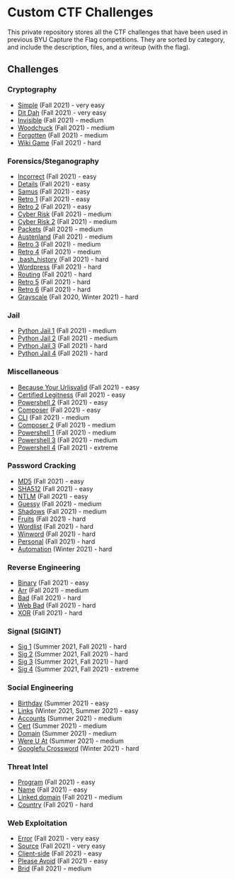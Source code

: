 # Custom CTF Challenges
This private repository stores all the CTF challenges that have been used in previous BYU Capture the Flag competitions. They are sorted by category, and include the description, files, and a writeup (with the flag). 

## Challenges
### Cryptography
* [Simple](cryptography/simple) (Fall 2021) - very easy
* [Dit Dah](cryptography/ditdah) (Fall 2021) - very easy
* [Invisible](cryptography/invisible) (Fall 2021) - medium
* [Woodchuck](cryptography/woodchuck) (Fall 2021) - medium
* [Forgotten](cryptography/forgotten) (Fall 2021) - medium
* [Wiki Game](cryptography/wikigame) (Fall 2021) - hard

### Forensics/Steganography
* [Incorrect](forensics-steganography/incorrect) (Fall 2021) - easy
* [Details](forensics-steganography/details) (Fall 2021) - easy
* [Samus](forensics-steganography/samus) (Fall 2021) - easy
* [Retro 1](forensics-steganography/retro1) (Fall 2021) - easy
* [Retro 2](forensics-steganography/retro2) (Fall 2021) - easy
* [Cyber Risk](forensics-steganography/cyberrisk) (Fall 2021) - medium
* [Cyber Risk 2](forensics-steganography/cyberrisk2) (Fall 2021) - medium
* [Packets](forensics-steganography/packets) (Fall 2021) - medium
* [Austenland](forensics-steganography/austenland) (Fall 2021) - medium
* [Retro 3](forensics-steganography/retro3) (Fall 2021) - medium
* [Retro 4](forensics-steganography/retro4) (Fall 2021) - medium
* [.bash_history](forensics-steganography/bash_history) (Fall 2021) - hard
* [Wordpress](forensics-steganography/wordpress) (Fall 2021) - hard
* [Routing](forensics-steganography/routing) (Fall 2021) - hard
* [Retro 5](forensics-steganography/retro5) (Fall 2021) - hard
* [Retro 6](forensics-steganography/retro6) (Fall 2021) - hard
* [Grayscale](forensics-steganography/grayscale) (Fall 2020, Winter 2021) - hard

### Jail
* [Python Jail 1](jail/python_jail_1) (Fall 2021) - medium
* [Python Jail 2](jail/python_jail_2) (Fall 2021) - medium
* [Python Jail 3](jail/python_jail_3) (Fall 2021) - hard
* [Python Jail 4](jail/python_jail_4) (Fall 2021) - hard

### Miscellaneous
* [Because Your Urlisvalid](miscellaneous/because-your-urlisvalid) (Fall 2021) - easy
* [Certified Legitness](miscellaneous/certified-legitness) (Fall 2021) - easy
* [Powershell 2](miscellaneous/powershell2) (Fall 2021) - easy
* [Composer](miscellaneous/composer) (Fall 2021) - easy
* [CLI](miscellaneous/cli) (Fall 2021) - medium
* [Composer 2](miscellaneous/composer2) (Fall 2021) - medium
* [Powershell 1](miscellaneous/powershell1) (Fall 2021) - medium
* [Powershell 3](miscellaneous/powershell3) (Fall 2021) - medium
* [Powershell 4](miscellaneous/powershell4) (Fall 2021) - extreme

### Password Cracking
* [MD5](password-cracking/md5) (Fall 2021) - easy
* [SHA512](password-cracking/sha512) (Fall 2021) - easy
* [NTLM](password-cracking/ntlm) (Fall 2021) - easy
* [Guessy](password-cracking/guessy) (Fall 2021) - medium
* [Shadows](password-cracking/shadows) (Fall 2021) - medium
* [Fruits](password-cracking/fruits) (Fall 2021) - hard
* [Wordlist](password-cracking/wordlist) (Fall 2021) - hard
* [Winword](password-cracking/winword) (Fall 2021) - hard
* [Personal](password-cracking/personal) (Fall 2021) - hard
* [Automation](password-cracking/automation) (Winter 2021) - hard

### Reverse Engineering
* [Binary](reverse-engineering/binary) (Fall 2021) - easy
* [Arr](reverse-engineering/arr) (Fall 2021) - medium
* [Bad](reverse-engineering/bad) (Fall 2021) - hard
* [Web Bad](reverse-engineering/web_bad) (Fall 2021) - hard
* [XOR](reverse-engineering/xor) (Fall 2021) - hard

### Signal (SIGINT)
* [Sig 1](signal/sig1) (Summer 2021, Fall 2021)  - hard
* [Sig 2](signal/sig2) (Summer 2021, Fall 2021)  - hard
* [Sig 3](signal/sig3) (Summer 2021, Fall 2021)  - hard
* [Sig 4](signal/sig4) (Summer 2021, Fall 2021)  - extreme

### Social Engineering
* [Birthday](social-engineering/birthday) (Summer 2021) - easy
* [Links](social-engineering/links) (Winter 2021, Summer 2021) - easy
* [Accounts](social-engineering/accounts) (Summer 2021) - medium
* [Cert](social-engineering/cert) (Summer 2021) - medium
* [Domain](social-engineering/domain) (Summer 2021) - medium
* [Were U At](social-engineering/wereuat) (Summer 2021) - medium
* [Googlefu Crossword](social-engineering/googlefu) (Winter 2021) - hard

### Threat Intel
* [Program](threat-intel/program) (Fall 2021) - easy
* [Name](threat-intel/name) (Fall 2021) - easy
* [Linked domain](threat-intel/linkeddomain) (Fall 2021) - medium
* [Country](threat-intel/country) (Fall 2021) - hard

### Web Exploitation
* [Error](web/error) (Fall 2021) - very easy
* [Source](web/source) (Fall 2021) - very easy
* [Client-side](web/clientside) (Fall 2021) - easy
* [Please Avoid](web/pleaseavoid) (Fall 2021) - easy
* [Brid](web/brid) (Fall 2021) - medium